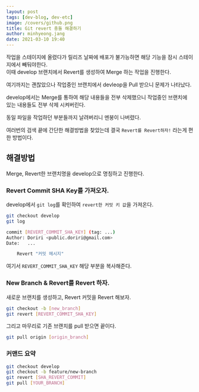 ```yaml
---
layout: post
tags: [dev-blog, dev-etc]
image: /covers/github.png
title: Git revert 충돌 해결하기
author: minhyeong.jang
date: 2021-03-10 19:40
---
```


작업을 스테이지에 올렸다가 릴리즈 날짜에 배포가 불가능하면 해당 기능을 잠시 스테이지에서 빼둬야한다.  
이때 develop 브랜치에서 Revert를 생성하여 Merge 하는 작업을 진행한다.

여기까지는 괜찮았으나 작업중인 브랜치에서 devleop을 Pull 받으니 문제가 나타났다.

develop에서는 Merge를 통하여 해당 내용들을 전부 삭제했으니 작업중인 브랜치에 있는 내용들도 전부 삭제 시켜버린다.

동일 파일을 작업하던 부분들까지 날려버리니 멘붕이 나버렸다.

여러번의 검색 끝에 간단한 해결방법을 찾았는데 결국 `Revert를 Revert하자!` 라는게 편한 방법이다.

## 해결방법

Merge, Revert한 브랜치명을 develop으로 명칭하고 진행한다.

### Revert Commit SHA Key를 가져오자.

develop에서 `git log`를 확인하여 `revert한 커밋 키 값`을 가져온다.

```bash
git checkout develop
git log

commit [REVERT_COMMIT_SHA_KEY] (tag: ...)
Author: Doriri <public.doriri@gmail.com>
Date:   ...

    Revert "커밋 메시지"
```

여기서 `REVERT_COMMIT_SHA_KEY` 해당 부분을 복사해준다.

### New Branch & Revert를 Revert 하자.

새로운 브랜치를 생성하고, Revert 커밋을 Revert 해보자.

```bash
git checkout -b [new_branch]
git revert [REVERT_COMMIT_SHA_KEY]
```

그리고 마무리로 기존 브랜치를 pull 받으면 끝이다.

```bash
git pull origin [origin_branch]
```

### 커맨드 요약

```bash
git checkout develop
git checkout -b feature/new-branch
git revert [SHA_REVERT_COMMIT]
git pull [YOUR_BRANCH]
```

